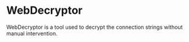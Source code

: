 # WebDecryptor
WebDecryptor is a tool used to decrypt the connection strings without manual intervention.
